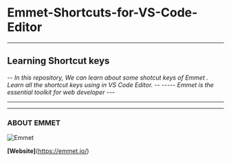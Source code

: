 # Emmet-Shortcuts-for-VS-Code-Editor

---

## __Learning  Shortcut keys__

-- _In this repository, We can learn about some shotcut keys of Emmet . Learn all the shortcut keys using in VS Code Editor._ --
----- _Emmet  is the essential toolkit for web developer_ ---

---
---

### __ABOUT EMMET__

![Emmet](https://res.cloudinary.com/djnxdb9dr/image/upload/v1548199548/emmet-c_fit_w_220_jpg.jpg)

**[Website]**(https://emmet.io/)
